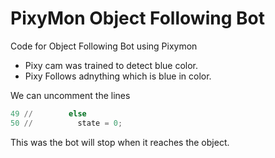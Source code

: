 # PixyMon Object Following Bot
Code for Object Following Bot using Pixymon
- Pixy cam was trained to detect blue color.
- Pixy Follows adnything which is blue in color.

We can uncomment the lines
```python
49 //        else
50 //          state = 0;

```

This was the bot will stop when it reaches the object.
